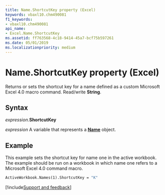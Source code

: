 ```yaml
---
title: Name.ShortcutKey property (Excel)
keywords: vbaxl10.chm490081
f1_keywords:
- vbaxl10.chm490081
api_name:
- Excel.Name.ShortcutKey
ms.assetid: ff763568-4c18-9414-45a7-bcf75b597261
ms.date: 05/01/2019
ms.localizationpriority: medium
---
```



# Name.ShortcutKey property (Excel)

Returns or sets the shortcut key for a name defined as a custom Microsoft Excel 4.0 macro command. Read/write **String**.


## Syntax

_expression_.**ShortcutKey**

_expression_ A variable that represents a **[Name](Excel.Name.md)** object.


## Example

This example sets the shortcut key for name one in the active workbook. The example should be run on a workbook in which name one refers to a Microsoft Excel 4.0 command macro.

```vb
ActiveWorkbook.Names(1).ShortcutKey = "K"
```




[!include[Support and feedback](~/includes/feedback-boilerplate.md)]